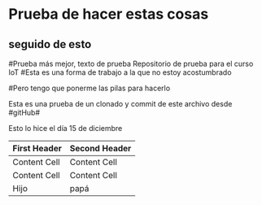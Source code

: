 # Prueba de hacer estas cosas #

 ## seguido de esto ##
#Prueba más mejor, texto de prueba
Repositorio de prueba para el curso IoT
#Esta es una forma de trabajo a la que no estoy acostumbrado

#Pero tengo que ponerme las pilas para hacerlo

Esta es una prueba de un clonado y commit de este archivo desde #gitHub#

Esto lo hice el día 15 de diciembre

First Header  | Second Header
------------- | -------------
Content Cell  | Content Cell
Content Cell  | Content Cell
Hijo          | papá

